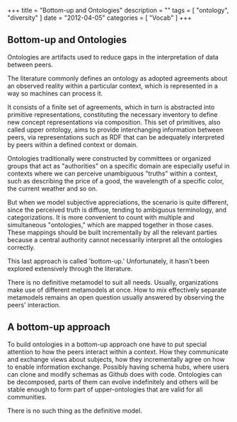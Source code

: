 +++
title = "Bottom-up and Ontologies"
description = ""
tags = [
    "ontology",
    "diversity"
]
date = "2012-04-05"
categories = [
    "Vocab"
]
+++

## Bottom-up and Ontologies

Ontologies are artifacts used to reduce gaps in the interpretation of data between peers.

The literature commonly defines an ontology as adopted agreements about an observed reality within a particular context, which is represented in a way so machines can process it.

It consists of a finite set of agreements, which in turn is abstracted into primitive representations, constituting the necessary inventory to define new concept representations via composition. This set of primitives, also called upper ontology, aims to provide interchanging information between peers, via representations such as RDF that can be adequately interpreted by peers within a defined context or domain.

 Ontologies traditionally were constructed by committees or organized groups that act as "authorities" on a specific domain are especially useful in contexts where we can perceive unambiguous "truths" within a context, such as describing the price of a good, the wavelength of a specific color, the current weather and so on. 

But when we model subjective appreciations, the scenario is quite different, since the perceived truth is diffuse, tending to ambiguous terminology, and categorizations. It is more convenient to count with multiple and simultaneous "ontologies," which are mapped together in those cases. These mappings should be built incrementally by all the relevant parties because a central authority cannot necessarily interpret all the ontologies correctly. 

This last approach is called 'bottom-up.' Unfortunately, it hasn't been explored extensively through the literature.

There is no definitive metamodel to suit all needs. Usually, organizations make use of different metamodels at once. How to mix effectively separate metamodels remains an open question usually answered by observing the peers' interaction.

## A bottom-up approach

To build ontologies in a bottom-up approach one have to put special attention to how the peers interact within a context. How they communicate and exchange views about subjects, how they incrementally agree on how to enable information exchange. Possibly having schema hubs, where users can clone and modify schemas as Github does with code. Ontologies can be decomposed, parts of them can evolve indefinitely and others will be stable enough to form part of upper-ontologies that are valid for all communities.

There is no such thing as the definitive model. 
